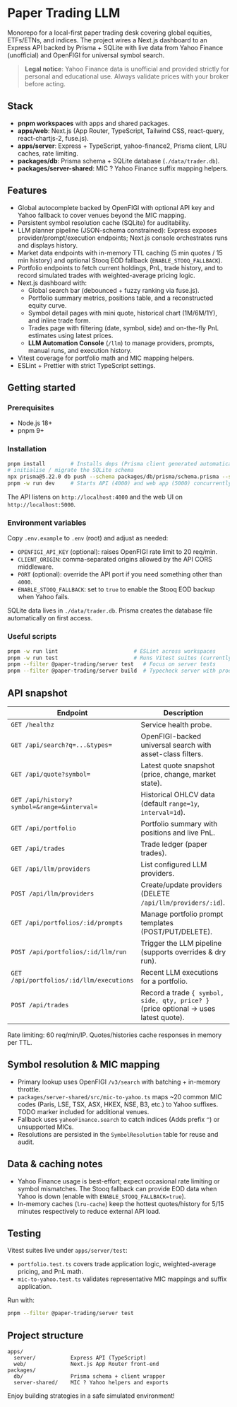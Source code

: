 # Paper Trading LLM

Monorepo for a local-first paper trading desk covering global equities, ETFs/ETNs, and indices. The project wires a Next.js dashboard to an Express API backed by Prisma + SQLite with live data from Yahoo Finance (unofficial) and OpenFIGI for universal symbol search.

> **Legal notice**: Yahoo Finance data is unofficial and provided strictly for personal and educational use. Always validate prices with your broker before acting.

## Stack

- **pnpm workspaces** with apps and shared packages.
- **apps/web**: Next.js (App Router, TypeScript, Tailwind CSS, react-query, react-chartjs-2, fuse.js).
- **apps/server**: Express + TypeScript, yahoo-finance2, Prisma client, LRU caches, rate limiting.
- **packages/db**: Prisma schema + SQLite database (`./data/trader.db`).
- **packages/server-shared**: MIC ? Yahoo Finance suffix mapping helpers.

## Features

- Global autocomplete backed by OpenFIGI with optional API key and Yahoo fallback to cover venues beyond the MIC mapping.
- Persistent symbol resolution cache (SQLite) for auditability.
- LLM planner pipeline (JSON-schema constrained): Express exposes provider/prompt/execution endpoints; Next.js console orchestrates runs and displays history.
- Market data endpoints with in-memory TTL caching (5 min quotes / 15 min history) and optional Stooq EOD fallback (`ENABLE_STOOQ_FALLBACK`).
- Portfolio endpoints to fetch current holdings, PnL, trade history, and to record simulated trades with weighted-average pricing logic.
- Next.js dashboard with:
  - Global search bar (debounced + fuzzy ranking via fuse.js).
  - Portfolio summary metrics, positions table, and a reconstructed equity curve.
  - Symbol detail pages with mini quote, historical chart (1M/6M/1Y), and inline trade form.
  - Trades page with filtering (date, symbol, side) and on-the-fly PnL estimates using latest prices.
  - **LLM Automation Console** (`/llm`) to manage providers, prompts, manual runs, and execution history.
- Vitest coverage for portfolio math and MIC mapping helpers.
- ESLint + Prettier with strict TypeScript settings.

## Getting started

### Prerequisites

- Node.js 18+
- pnpm 9+

### Installation

```bash
pnpm install        # Installs deps (Prisma client generated automatically)
# initialise / migrate the SQLite schema
npx prisma@5.22.0 db push --schema packages/db/prisma/schema.prisma --skip-generate
pnpm -w run dev     # Starts API (4000) and web app (5000) concurrently
```

The API listens on `http://localhost:4000` and the web UI on `http://localhost:5000`.

### Environment variables

Copy `.env.example` to `.env` (root) and adjust as needed:

- `OPENFIGI_API_KEY` (optional): raises OpenFIGI rate limit to 20 req/min.
- `CLIENT_ORIGIN`: comma-separated origins allowed by the API CORS middleware.
- `PORT` (optional): override the API port if you need something other than `4000`.
- `ENABLE_STOOQ_FALLBACK`: set to `true` to enable the Stooq EOD backup when Yahoo fails.

SQLite data lives in `./data/trader.db`. Prisma creates the database file automatically on first access.

### Useful scripts

```bash
pnpm -w run lint                        # ESLint across workspaces
pnpm -w run test                        # Runs Vitest suites (currently in apps/server)
pnpm --filter @paper-trading/server test   # Focus on server tests
pnpm --filter @paper-trading/server build  # Typecheck server with production tsconfig
```

## API snapshot

| Endpoint | Description |
| --- | --- |
| `GET /healthz` | Service health probe. |
| `GET /api/search?q=...&types=` | OpenFIGI-backed universal search with asset-class filters. |
| `GET /api/quote?symbol=` | Latest quote snapshot (price, change, market state). |
| `GET /api/history?symbol=&range=&interval=` | Historical OHLCV data (default `range=1y`, `interval=1d`). |
| `GET /api/portfolio` | Portfolio summary with positions and live PnL. |
| `GET /api/trades` | Trade ledger (paper trades). |
| `GET /api/llm/providers` | List configured LLM providers. |
| `POST /api/llm/providers` | Create/update providers (DELETE `/api/llm/providers/:id`). |
| `GET /api/portfolios/:id/prompts` | Manage portfolio prompt templates (POST/PUT/DELETE). |
| `POST /api/portfolios/:id/llm/run` | Trigger the LLM pipeline (supports overrides & dry run). |
| `GET /api/portfolios/:id/llm/executions` | Recent LLM executions for a portfolio. |
| `POST /api/trades` | Record a trade `{ symbol, side, qty, price? }` (price optional -> uses latest quote). |

Rate limiting: 60 req/min/IP. Quotes/histories cache responses in memory per TTL.

## Symbol resolution & MIC mapping

- Primary lookup uses OpenFIGI `/v3/search` with batching + in-memory throttle.
- `packages/server-shared/src/mic-to-yahoo.ts` maps ~20 common MIC codes (Paris, LSE, TSX, ASX, HKEX, NSE, B3, etc.) to Yahoo suffixes. TODO marker included for additional venues.
- Fallback uses `yahooFinance.search` to catch indices (Adds prefix `^`) or unsupported MICs.
- Resolutions are persisted in the `SymbolResolution` table for reuse and audit.

## Data & caching notes

- Yahoo Finance usage is best-effort; expect occasional rate limiting or symbol mismatches. The Stooq fallback can provide EOD data when Yahoo is down (enable with `ENABLE_STOOQ_FALLBACK=true`).
- In-memory caches (`lru-cache`) keep the hottest quotes/history for 5/15 minutes respectively to reduce external API load.

## Testing

Vitest suites live under `apps/server/test`:

- `portfolio.test.ts` covers trade application logic, weighted-average pricing, and PnL math.
- `mic-to-yahoo.test.ts` validates representative MIC mappings and suffix application.

Run with:

```bash
pnpm --filter @paper-trading/server test
```

## Project structure

```
apps/
  server/           Express API (TypeScript)
  web/              Next.js App Router front-end
packages/
  db/               Prisma schema + client wrapper
  server-shared/    MIC ? Yahoo helpers and exports
```

Enjoy building strategies in a safe simulated environment!




